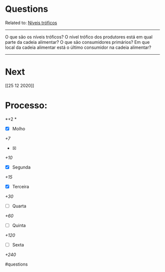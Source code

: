 # Questions
Related to: [Níveis tróficos](N%C3%ADveis%20tr%C3%B3ficos.md)

---

O que são os níveis tróficos?
O nível trófico dos produtores está em qual parte da cadeia alimentar?
O que são consumidores primários?
Em que local da cadeia alimentar está o último consumidor na cadeia alimentar?

---
# Next
[[25 12 2020]]
# Processo:
*+2 *

- [x] Molho  

*+7* 

- [x] 

*+10* 

- [x] Segunda

*+15* 

- [x] Terceira 

*+30* 

- [ ] Quarta 

*+60* 

- [ ] Quinta 

*+120* 

- [ ] Sexta 

*+240* 


#questions